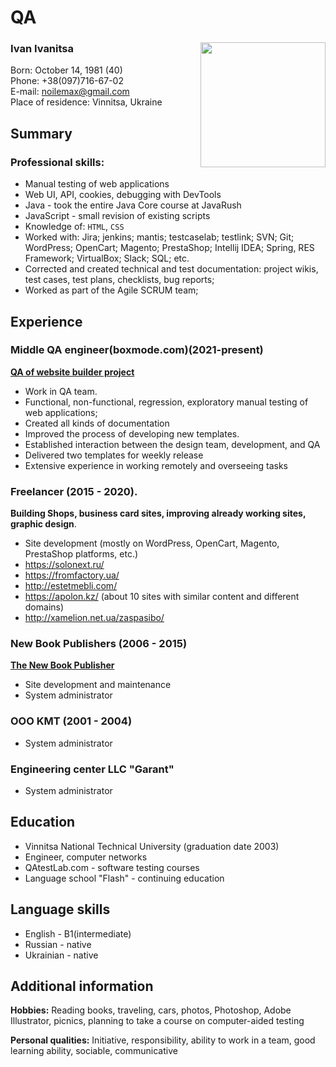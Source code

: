 # QA
### Ivan Ivanitsa <Image src="avatar.png" align="right" width="200" height="200">
Born: October 14, 1981 (40)  
Phone: +38(097)716-67-02  
E-mail: noilemax@gmail.com  
Place of residence: Vinnitsa, Ukraine  

## Summary
### Professional skills:
* Manual testing of web applications
* Web UI, API, cookies, debugging with DevTools
* Java - took the entire Java Core course at JavaRush
* JavaScript - small revision of existing scripts
* Knowledge of: `HTML`, `CSS`
* Worked with: Jira; jenkins; mantis; testcaselab; testlink; SVN; Git; WordPress; OpenCart; Magento; PrestaShop; Intellij IDEA; Spring, RES Framework; VirtualBox; Slack; SQL; etc.
* Corrected and created technical and test documentation: project wikis, test cases, test plans, checklists, bug reports;
* Worked as part of the Agile SCRUM team;

## Experience
### Middle QA engineer(boxmode.com)(2021-present)
 [**QA of website builder project**](https://boxmode.com)
  
  * Work in QA team.
  * Functional, non-functional, regression, exploratory manual testing of web applications;
  * Created all kinds of documentation
  * Improved the process of developing new templates. 
  * Established interaction between the design team, development, and QA
  * Delivered two templates for weekly release
  * Extensive experience in working remotely and overseeing tasks
  
### Freelancer (2015 - 2020).  
**Building Shops, business card sites, improving already working sites, graphic design**.

  * Site development (mostly on WordPress, OpenCart, Magento, PrestaShop platforms, etc.)  
  * https://solonext.ru/    
  * https://fromfactory.ua/   
  * http://estetmebli.com/  
  * https://apolon.kz/ (about 10 sites with similar content and different domains)    
  * http://xamelion.net.ua/zaspasibo/  
 
### New Book Publishers (2006 - 2015)  
[**The New Book Publisher**](https://nk.in.ua/)

  * Site development and maintenance
  * System administrator
 
### OOO KMT (2001 - 2004)
  * System administrator
  
### Engineering center LLC "Garant"
   * System administrator  
    
## Education
* Vinnitsa National Technical University (graduation date 2003)
* Engineer, computer networks
* QAtestLab.com - software testing courses
* Language school "Flash" - continuing education

## Language skills
* English - B1(intermediate) 
* Russian - native
* Ukrainian - native

## Additional information
**Hobbies:** Reading books, traveling, cars, photos, Photoshop, Adobe Illustrator, picnics, planning to take a course on computer-aided testing

**Personal qualities:** Initiative, responsibility, ability to work in a team, good learning ability, sociable, communicative
